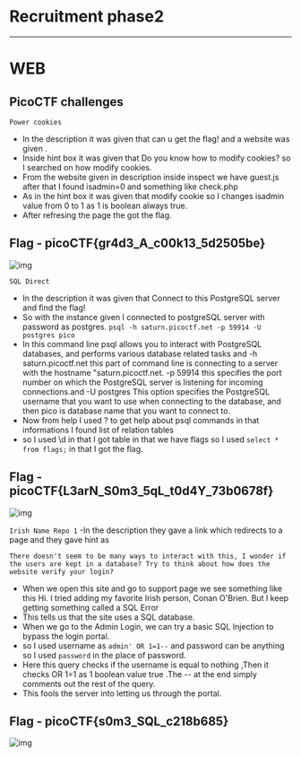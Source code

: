 # Recruitment phase2
------------------------------------------------------------------------------
# WEB
## PicoCTF challenges
```Power cookies```
- In the description it was given that can u get the flag! and a website was given .
- Inside hint box it was given that Do you know how to modify cookies? so I searched on how modify cookies.
- From the website given in description inside inspect we have guest.js after that I found isadmin=0  and something like check.php
- As in the hint box it was given that modify cookie so I changes isadmin value from 0 to 1 as 1 is boolean always true.
- After refresing the page the got the flag.
## Flag - picoCTF{gr4d3_A_c00k13_5d2505be}
![img](https://github.com/Sreehithavarma23/Sreehithavarma_wiredCTFrecruitment23/blob/main/screenshots/powercookie.png)

```SQL Direct```
- In the description it was given that Connect to this PostgreSQL server and find the flag!
- So with the instance given I connected to postgreSQL server with password as postgres.
```psql -h saturn.picoctf.net -p 59914 -U postgres pico```
- In this command line psql allows you to interact with PostgreSQL databases, and performs various database related tasks
  and -h saturn.picoctf.net this part of command line is connecting to a server with the hostname "saturn.picoctf.net.
-p 59914 this specifies the port number on which the PostgreSQL server is listening for incoming connections.and -U postgres This option specifies the PostgreSQL username that you want to use when connecting to the database, and then pico is database name that you want to connect to.
- Now from help I used \? to get help about psql commands in that informations I found list of relation tables
- so I used \d  in that I got table in that we have flags so I used ```select * from flags;``` in that I got the flag.
## Flag - picoCTF{L3arN_S0m3_5qL_t0d4Y_73b0678f}
![img](https://github.com/Sreehithavarma23/Sreehithavarma_wiredCTFrecruitment23/blob/main/screenshots/sql%20direct.png)

```Irish Name Repo 1```
-In the description they gave a link which redirects to a page and they gave hint as 

    There doesn't seem to be many ways to interact with this, I wonder if the users are kept in a database? Try to think about how does the website verify your login?

- When we open this site and go to support page we see something like this Hi. I tried adding my favorite Irish person, Conan O'Brien. But I keep getting something called a SQL Error
-  This tells us that the site uses a SQL database.
- When we go to the Admin Login, we can try a basic SQL Injection to bypass the login portal.
- so I used username as ```admin' OR 1=1--``` and password can be anything so I used ```password``` in the place of password.
- Here this  query checks if the username is equal to nothing ,Then it checks OR 1=1 as 1 boolean value true .The -- at the end simply comments out the rest of the query.
- This fools the server into letting us through the portal.
## Flag -  picoCTF{s0m3_SQL_c218b685}
![img](https://github.com/Sreehithavarma23/Sreehithavarma_wiredCTFrecruitment23/blob/main/screenshots/irish%20name%20repo1.png)
